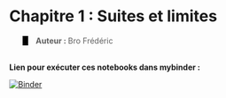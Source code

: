 <h1>Chapitre 1 : Suites et limites</h1>

<blockquote style="border-left: 10px solid black">
  <b>Auteur : </b>Bro Frédéric</b>
</blockquote>
<br>
<b>Lien pour exécuter ces notebooks dans mybinder :</b>

[![Binder](https://mybinder.org/badge_logo.svg)](https://mybinder.org/v2/gh/fredpandas/Mercator/master)
<br>
